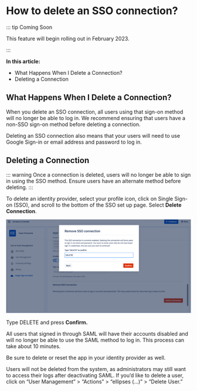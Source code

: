 # How to delete an SSO connection? 

::: tip Coming Soon

This feature will begin rolling out in February 2023.

:::

**In this article:**
- What Happens When I Delete a Connection? 
- Deleting a Connection 

## What Happens When I Delete a Connection? 

When you delete an SSO connection, all users using that sign-on method will no longer be able to log in. We recommend ensuring that users have a non-SSO sign-on method before deleting a connection. 

Deleting an SSO connection also means that your users will need to use Google Sign-in or email address and password to log in. 

## Deleting a Connection 

::: warning
Once a connection is deleted, users will no longer be able to sign in using the SSO method. Ensure users have an alternate method before deleting. 
:::

To delete an identity provider, select your profile icon, click on Single Sign-on (SSO), and scroll to the bottom of the SSO set up page. Select **Delete Connection**. 


![A screen showing a modal asking the user to type “DELETE” to delete the SSO connection.](./images/delete-sso/delete-sso.png)

Type DELETE and press **Confirm.**

All users that signed in through SAML will have their accounts disabled and will no longer be able to use the SAML method to log in. This process can take about 10 minutes. 

Be sure to delete or reset the app in your identity provider as well. 

Users will not be deleted from the system, as administrators may still want to access their logs after deactivating SAML. If you’d like to delete a user, click on “User Management” > “Actions” > “ellipses (…)” > “Delete User.” 
